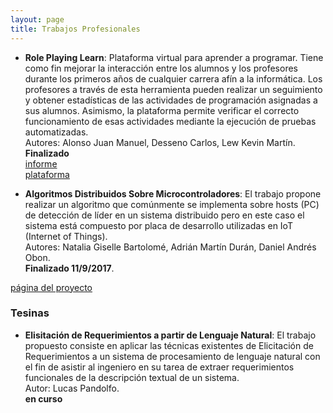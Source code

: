 ```yaml
---
layout: page
title: Trabajos Profesionales
---
```


* **Role Playing Learn**: Plataforma virtual para aprender a programar. Tiene como fin mejorar la interacción entre los alumnos y los profesores durante los primeros años de cualquier carrera afín a la informática. Los profesores a través de esta herramienta pueden realizar un seguimiento y obtener estadísticas de las actividades de programación asignadas a sus alumnos. Asimismo, la plataforma permite verificar el correcto funcionamiento de esas actividades mediante la ejecución de pruebas automatizadas.  
Autores: Alonso Juan Manuel, Desseno Carlos, Lew Kevin Martín.   
**Finalizado**  
[informe](/proyectos/RolePlayLearn/roleplayinglearn.pdf)  
[plataforma](http://45.55.50.158:8080/web-app/#!/login)  

* **Algoritmos Distribuidos Sobre Microcontroladores**: El trabajo propone realizar un algoritmo que comúnmente se implementa sobre hosts (PC) de detección de líder en un sistema distribuido pero en este caso  el sistema está compuesto por placa de desarrollo utilizadas en IoT (Internet of Things).   
Autores: Natalia Giselle Bartolomé, Adrián Martín Durán, Daniel Andrés Obon.  
**Finalizado 11/9/2017**.  

[página del proyecto](/proyectos/onro/onro.md)

### Tesinas

* **Elisitación de Requerimientos a partir de Lenguaje Natural**: El trabajo propuesto consiste en aplicar las técnicas existentes de Elicitación de Requerimientos a un sistema de procesamiento de lenguaje natural con el fin de asistir al ingeniero en su tarea de extraer requerimientos funcionales de la descripción textual de un sistema.  
Autor: Lucas Pandolfo.   
**en curso** 


